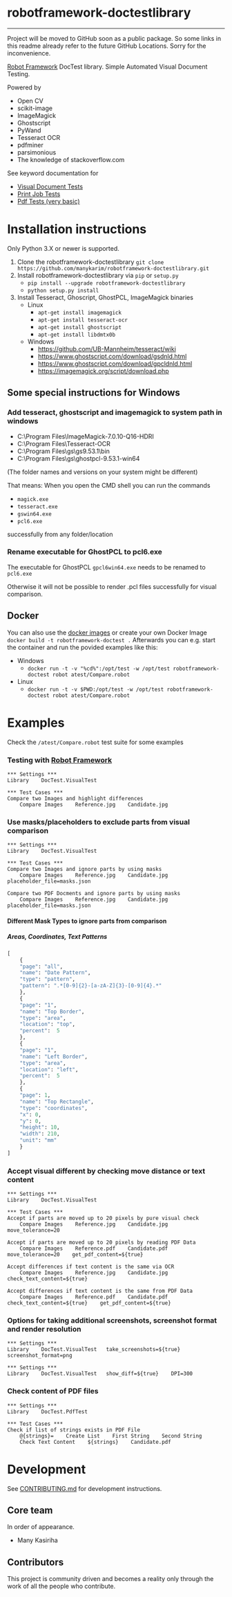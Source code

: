 # robotframework-doctestlibrary
----

Project will be moved to GitHub soon as a public package.
So some links in this readme already refer to the future GitHub Locations.
Sorry for the inconvenience.

[Robot Framework](https://robotframework.org) DocTest library.
Simple Automated Visual Document Testing.

Powered by
- Open CV
- scikit-image
- ImageMagick
- Ghostscript
- PyWand
- Tesseract OCR
- pdfminer
- parsimonious
- The knowledge of stackoverflow.com

See keyword documentation for

- [Visual Document Tests](./VisualTest.html)
- [Print Job Tests](./PrintJobTest.html)
- [Pdf Tests (very basic)](./PdfTest.html)

# Installation instructions

Only Python 3.X or newer is supported.


1. Clone the robotframework-doctestlibrary `git clone https://github.com/manykarim/robotframework-doctestlibrary.git`
2. Install robotframework-doctestlibrary via `pip` or `setup.py`
   * `pip install --upgrade robotframework-doctestlibrary`
   * `python setup.py install`
3. Install Tesseract, Ghoscript, GhostPCL, ImageMagick binaries
   * Linux
     * `apt-get install imagemagick`
     * `apt-get install tesseract-ocr`
     * `apt-get install ghostscript`
     * `apt-get install libdmtx0b`
   * Windows
     * https://github.com/UB-Mannheim/tesseract/wiki
     * https://www.ghostscript.com/download/gsdnld.html
     * https://www.ghostscript.com/download/gpcldnld.html
     * https://imagemagick.org/script/download.php


## Some special instructions for Windows 

### Add tesseract, ghostscript and imagemagick to system path in windows
* C:\Program Files\ImageMagick-7.0.10-Q16-HDRI
* C:\Program Files\Tesseract-OCR
* C:\Program Files\gs\gs9.53.1\bin
* C:\Program Files\gs\ghostpcl-9.53.1-win64

(The folder names and versions on your system might be different)

That means: When you open the CMD shell you can run the commands
* `magick.exe`
* `tesseract.exe`
* `gswin64.exe`
* `pcl6.exe`

successfully from any folder/location

### Rename executable for GhostPCL to pcl6.exe
The executable for GhostPCL `gpcl6win64.exe` needs to be renamed to `pcl6.exe`

Otherwise it will not be possible to render .pcl files successfully for visual comparison.

## Docker

You can also use the [docker images](https://github.com/manykarim/robotframework-doctestlibrary/packages) or create your own Docker Image
`docker build -t robotframework-doctest .`
Afterwards you can e.g. start the container and run the povided examples like this:
* Windows
  * `docker run -t -v "%cd%":/opt/test -w /opt/test robotframework-doctest robot atest/Compare.robot`
* Linux
  * `docker run -t -v $PWD:/opt/test -w /opt/test robotframework-doctest robot atest/Compare.robot`

# Examples

Check the `/atest/Compare.robot` test suite for some examples

### Testing with [Robot Framework](https://robotframework.org)
```RobotFramework
*** Settings ***
Library    DocTest.VisualTest

*** Test Cases ***
Compare two Images and highlight differences
    Compare Images    Reference.jpg    Candidate.jpg
```

### Use masks/placeholders to exclude parts from visual comparison

```RobotFramework
*** Settings ***
Library    DocTest.VisualTest

*** Test Cases ***
Compare two Images and ignore parts by using masks
    Compare Images    Reference.jpg    Candidate.jpg    placeholder_file=masks.json

Compare two PDF Docments and ignore parts by using masks
    Compare Images    Reference.jpg    Candidate.jpg    placeholder_file=masks.json
```
#### Different Mask Types to ignore parts from comparison
##### Areas, Coordinates, Text Patterns
```python
[
    {
    "page": "all",
    "name": "Date Pattern",
    "type": "pattern",
    "pattern": ".*[0-9]{2}-[a-zA-Z]{3}-[0-9]{4}.*"
    },
    {
    "page": "1",
    "name": "Top Border",
    "type": "area",
    "location": "top",
    "percent":  5
    },
    {
    "page": "1",
    "name": "Left Border",
    "type": "area",
    "location": "left",
    "percent":  5
    },
    {
    "page": 1,
    "name": "Top Rectangle",
    "type": "coordinates",
    "x": 0,
    "y": 0,
    "height": 10,
    "width": 210,
    "unit": "mm"
    }
]
```
### Accept visual different by checking move distance or text content

```RobotFramework
*** Settings ***
Library    DocTest.VisualTest

*** Test Cases ***
Accept if parts are moved up to 20 pixels by pure visual check
    Compare Images    Reference.jpg    Candidate.jpg    move_tolerance=20

Accept if parts are moved up to 20 pixels by reading PDF Data
    Compare Images    Reference.pdf    Candidate.pdf    move_tolerance=20    get_pdf_content=${true}

Accept differences if text content is the same via OCR
    Compare Images    Reference.jpg    Candidate.jpg    check_text_content=${true}

Accept differences if text content is the same from PDF Data
    Compare Images    Reference.pdf    Candidate.pdf    check_text_content=${true}    get_pdf_content=${true}
```
### Options for taking additional screenshots, screenshot format and render resolution

```RobotFramework
*** Settings ***
Library    DocTest.VisualTest   take_screenshots=${true}    screenshot_format=png
```

```RobotFramework
*** Settings ***
Library    DocTest.VisualTest   show_diff=${true}    DPI=300
```

### Check content of PDF files

```RobotFramework
*** Settings ***
Library    DocTest.PdfTest

*** Test Cases ***
Check if list of strings exists in PDF File
    @{strings}=    Create List    First String    Second String
    Check Text Content    ${strings}    Candidate.pdf
```


# Development

See [CONTRIBUTING.md](CONTRIBUTING.md) for development instructions.

## Core team

In order of appearance.

  * Many Kasiriha

## Contributors

This project is community driven and becomes a reality only through the work of all the people who contribute.